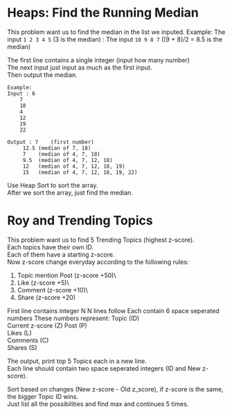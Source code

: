 # Heaps: Find the Running Median
This problem want us to find the median in the list we inputed.
Example: The input ```1 2 3 4 5``` (3 is the median)
       : The input ```10 9 8 7```  ((9 + 8)/2 = 8.5 is the median)


The first line contains a single integer (input how many number)\
The next input just input as much as the first input.\
Then output the median.
```
Example:
Input : 6
	7
	18
	4
	12
	19
	22

Output : 7    (first number)
	 12.5 (median of 7, 18)
	 7    (median of 4, 7, 18)
	 9.5  (median of 4, 7, 12, 18)
	 12   (median of 4, 7, 12, 18, 19)
	 15   (median of 4, 7, 12, 18, 19, 22)

```
Use Heap Sort to sort the array.\
After we sort the array, just find the median.

# Roy and Trending Topics
This problem want us to find 5 Trending Topics (highest z-score).\
Each topics have their own ID.\
Each of them have a starting z-score.\
Now z-score change everyday according to the following rules:

1. Topic mention Post (z-score +50)\
2. Like (z-score +5)\
3. Comment (z-score +10)\
4. Share (z-score +20)

First line contains integer N
N lines follow
Each contain 6 space seperated numbers
These numbers represent:
Topic (ID)\
Current z-score (Z)
Post (P)\
Likes (L)\
Comments (C)\
Shares (S)

The output, print top 5 Topics each in a new line.\
Each line should contain two space seperated integers (ID and New z-score).

Sort based on changes (New z-score - Old z_score), if z-score is the same, the bigger Topic ID wins.\
Just list all the possibilities and find max and continues 5 times.

